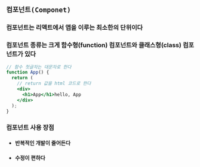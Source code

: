 ## `컴포넌트(Componet)`

### 컴포넌트는 리액트에서 앱을 이루는 최소한의 단위이다

### 컴포넌트 종류는 크게 함수형(function) 컴포넌트와 클래스형(class) 컴포넌트가 있다

```jsx
// 함수 첫글자는 대문자로 한다
function App() {
  return (
    // return 값을 html 코드로 한다
    <div>
      <h1>App</h1>hello, App
    </div>
  );
}
```

### 컴포넌트 사용 장점

- #### 반복적인 개발이 줄어든다
- #### 수정이 편하다
